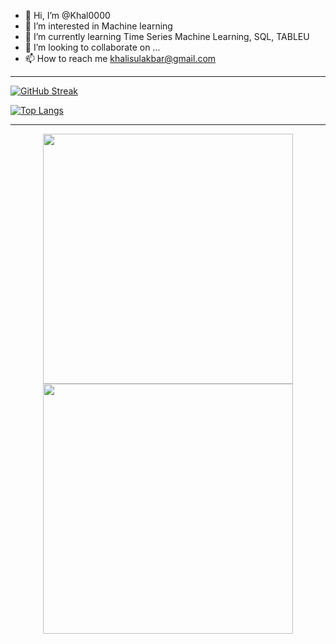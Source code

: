 - 👋 Hi, I’m @Khal0000
- 👀 I’m interested in Machine learning
- 🌱 I’m currently learning Time Series Machine Learning, SQL, TABLEU
- 💞️ I’m looking to collaborate on ...
- 📫 How to reach me khalisulakbar@gmail.com

<!---
Khal0000/Khal0000 is a ✨ special ✨ repository because its `README.md` (this file) appears on your GitHub profile.
You can click the Preview link to take a look at your changes.
--->

---
[![GitHub Streak](https://github-readme-streak-stats.herokuapp.com/?user=Khal0000&theme=dark)](https://git.io/streak-stats)

[![Top Langs](https://github-readme-stats.vercel.app/api/top-langs/?username=Khal0000&layout=compact&theme=vision-friendly-dark)](https://github.com/anuraghazra/github-readme-stats)

---
<p align = "center">
  <img src = "https://github-readme-stats.vercel.app/api?username=Khal0000&show_icons=true&theme=bear" width = 400>
  <img src = "https://github-readme-streak-stats.herokuapp.com?user=Khal0000&theme=dark&hide_border=true" width = 400>
</p>
